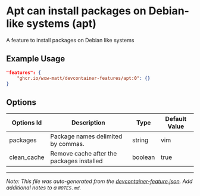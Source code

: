 
# Apt can install packages on Debian-like systems (apt)

A feature to install packages on Debian like systems

## Example Usage

```json
"features": {
    "ghcr.io/wxw-matt/devcontainer-features/apt:0": {}
}
```

## Options

| Options Id | Description | Type | Default Value |
|-----|-----|-----|-----|
| packages | Package names delimited by commas. | string | vim |
| clean_cache | Remove cache after the packages installed | boolean | true |



---

_Note: This file was auto-generated from the [devcontainer-feature.json](https://github.com/wxw-matt/devcontainer-features/blob/main/src/apt/devcontainer-feature.json).  Add additional notes to a `NOTES.md`._

